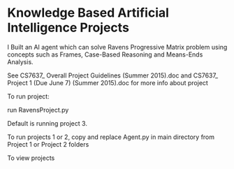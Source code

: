 Knowledge Based Artificial Intelligence Projects
=============

I Built an AI agent which can solve Ravens Progressive Matrix problem using concepts such as Frames, Case-Based Reasoning and Means-Ends Analysis.


See CS7637_ Overall Project Guidelines (Summer 2015).doc
and CS7637_ Project 1 (Due June 7) (Summer 2015).doc
for more info about project

To run project:

run RavensProject.py

Default is running project 3.

To run projects 1 or 2, copy and replace Agent.py in main directory from Project 1 or Project 2 folders

To view projects 

